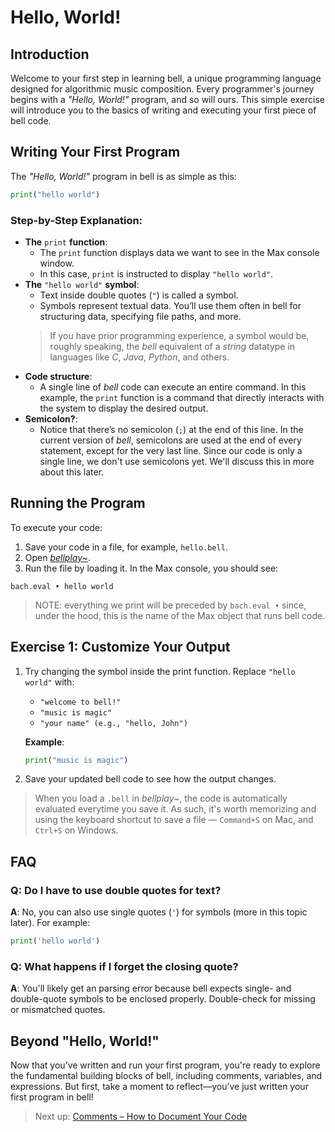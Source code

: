 # Hello, World!

## Introduction

Welcome to your first step in learning bell, a unique programming language designed for algorithmic music composition. Every programmer's journey begins with a _"Hello, World!"_ program, and so will ours. This simple exercise will introduce you to the basics of writing and executing your first piece of bell code.

## Writing Your First Program

The _"Hello, World!"_ program in bell is as simple as this:

```py
print("hello world")
```

### Step-by-Step Explanation:

- **The** `print` **function**:
  - The `print` function displays data we want to see in the Max console window.
  - In this case, `print` is instructed to display `"hello world"`.
- **The** `"hello world"` **symbol**:
  - Text inside double quotes (`"`) is called a symbol. 
  - Symbols represent textual data. You’ll use them often in bell for structuring data, specifying file paths, and more.
  > If you have prior programming experience, a symbol would be, roughly speaking, the _bell_ equivalent of a _string_ datatype in languages like _C_, _Java_, _Python_, and others.
- **Code structure**:
  - A single line of _bell_ code can execute an entire command. In this example, the `print` function is a command that directly interacts with the system to display the desired output.
- **Semicolon?**:
  - Notice that there’s no semicolon (`;`) at the end of this line. In the current version of _bell_, semicolons are used at the end of every statement, except for the very last line. Since our code is only a single line, we don't use semicolons yet. We'll discuss this in more about this later.

## Running the Program

To execute your code:

1. Save your code in a file, for example, `hello.bell`.
2. Open [_bellplay~_](https://github.com/felipetovarhenao/bellplay/releases/latest).
3. Run the file by loading it. In the Max console, you should see:

```
bach.eval • hello world
```

> NOTE: everything we print will be preceded by `bach.eval •` since, under the hood, this is the name of the Max object that runs bell code.

## Exercise 1: Customize Your Output

1. Try changing the symbol inside the print function. Replace `"hello world"` with:

   - `"welcome to bell!"`
   - `"music is magic"`
   - `"your name" (e.g., "hello, John")`

   **Example**:

   ```py
   print("music is magic")
   ```

2. Save your updated bell code to see how the output changes.

> When you load a `.bell` in _bellplay~_, the code is automatically evaluated everytime you save it. As such, it's worth memorizing and using the keyboard shortcut to save a file — `Command+S` on Mac, and `Ctrl+S` on Windows.

## FAQ

### Q: Do I have to use double quotes for text?

**A**: No, you can also use single quotes (`'`) for symbols (more in this topic later). For example:

```py
print('hello world')
```

### Q: What happens if I forget the closing quote?

**A**: You'll likely get an parsing error because bell expects single- and double-quote symbols to be enclosed properly. Double-check for missing or mismatched quotes.

## Beyond "Hello, World!"

Now that you’ve written and run your first program, you're ready to explore the fundamental building blocks of bell, including comments, variables, and expressions. But first, take a moment to reflect—you’ve just written your first program in bell!

> Next up: [Comments – How to Document Your Code](02_comments.md)
